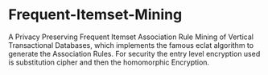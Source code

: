 # Frequent-Itemset-Mining
A Privacy Preserving Frequent Itemset Association Rule Mining of Vertical Transactional Databases, which implements the famous eclat algorithm to generate the Association Rules. For security the entry level encryption used is substitution cipher and then the homomorphic Encryption. 

